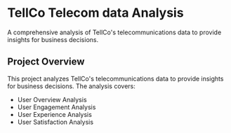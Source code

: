 # TellCo Telecom data Analysis

A comprehensive analysis of TellCo's telecommunications data to provide insights for business decisions.

## Project Overview

This project analyzes TellCo's telecommunications data to provide insights for business decisions. The analysis covers:
- User Overview Analysis
- User Engagement Analysis
- User Experience Analysis
- User Satisfaction Analysis

